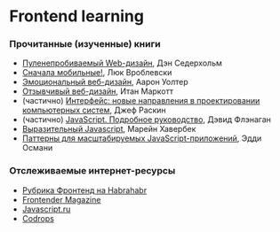 # Frontend learning

### Прочитанные (изученные) книги
*  <a href="http://www.ozon.ru/context/detail/id/2719992/" target="_blank">Пуленепробиваемый Web-дизайн</a>, Дэн Седерхольм
*  <a href="http://www.ozon.ru/context/detail/id/28282777/" target="_blank">Сначала мобильные!</a>, Люк Вроблевски
*  <a href="http://www.ozon.ru/context/detail/id/8747236/" target="_blank">Эмоциональный веб-дизайн</a>, Аарон Уолтер
*  <a href="http://www.ozon.ru/context/detail/id/8747299/" target="_blank">Отзывчивый веб-дизайн</a>, Итан Маркотт
*  (частично) <a href="http://www.ozon.ru/context/detail/id/1332088/" target="_blank">Интерфейс: новые направления в проектировании компьютерных систем</a>, Джеф Раскин
*  (частично) <a href="http://www.ozon.ru/context/detail/id/19677670/" target="_blank">JavaScript. Подробное руководство</a>, Дэвид Флэнаган
*  <a href="http://karmazzin.gitbooks.io/eloquentjavascript_ru/" target="_blank">Выразительный Javascript</a>, Марейн Хавербек
*  <a href="http://largescalejs.ru/" target="_blank">Паттерны для масштабируемых JavaScript-приложений</a>, Эдди Османи

### Отслеживаемые интернет-ресурсы
* <a href="http://habrahabr.ru/posts/frontend/" target="_blank">Рубрика Фронтенд на Habrahabr</a>
* <a href="http://frontender.info/" target="_blank">Frontender Magazine</a>
* <a href="https://learn.javascript.ru/" target="_blank">Javascript.ru</a>
* <a href="http://tympanus.net/codrops/" target="_blank">Codrops</a>
